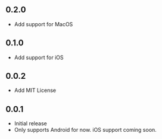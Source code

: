 ## 0.2.0

* Add support for MacOS

## 0.1.0

* Add support for iOS

## 0.0.2

* Add MIT License

## 0.0.1

* Initial release
* Only supports Android for now. iOS support coming soon.

